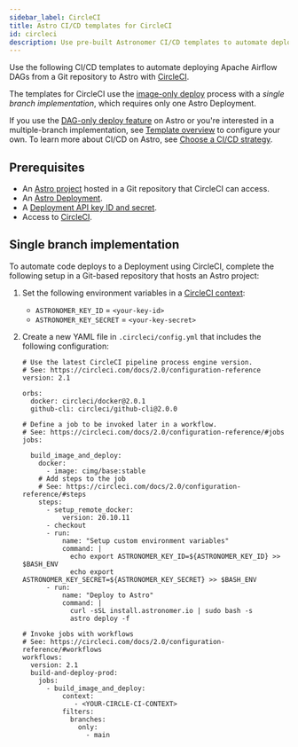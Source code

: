 ```yaml
---
sidebar_label: CircleCI
title: Astro CI/CD templates for CircleCI
id: circleci
description: Use pre-built Astronomer CI/CD templates to automate deploying Apache Airflow DAGs to Astro using CircleCI.
---
```


Use the following CI/CD templates to automate deploying Apache Airflow DAGs from a Git repository to Astro with [CircleCI](https://circleci.com/).

The templates for CircleCI use the [image-only deploy](template-overview.md#template-types) process with a _single branch implementation_, which requires only one Astro Deployment.

If you use the [DAG-only deploy feature](astro/deploy-code#deploy-dags-only) on Astro or you're interested in a multiple-branch implementation, see [Template overview](template-overview.md) to configure your own. To learn more about CI/CD on Astro, see [Choose a CI/CD strategy](set-up-ci-cd.md).

## Prerequisites

- An [Astro project](create-first-dag.md#step-1-create-an-astro-project) hosted in a Git repository that CircleCI can access.
- An [Astro Deployment](create-deployment.md).
- A [Deployment API key ID and secret](api-keys.md).
- Access to [CircleCI](https://circleci.com/).

## Single branch implementation

To automate code deploys to a Deployment using CircleCI, complete the following setup in a Git-based repository that hosts an Astro project:

1. Set the following environment variables in a [CircleCI context](https://circleci.com/docs/2.0/contexts/):

    - `ASTRONOMER_KEY_ID` = `<your-key-id>`
    - `ASTRONOMER_KEY_SECRET` = `<your-key-secret>`

2. Create a new YAML file in `.circleci/config.yml` that includes the following configuration:

    ```
    # Use the latest CircleCI pipeline process engine version.
    # See: https://circleci.com/docs/2.0/configuration-reference
    version: 2.1

    orbs:
      docker: circleci/docker@2.0.1
      github-cli: circleci/github-cli@2.0.0

    # Define a job to be invoked later in a workflow.
    # See: https://circleci.com/docs/2.0/configuration-reference/#jobs
    jobs:

      build_image_and_deploy:
        docker:
          - image: cimg/base:stable
        # Add steps to the job
        # See: https://circleci.com/docs/2.0/configuration-reference/#steps
        steps:
          - setup_remote_docker:
              version: 20.10.11
          - checkout
          - run:
              name: "Setup custom environment variables"
              command: |
                echo export ASTRONOMER_KEY_ID=${ASTRONOMER_KEY_ID} >> $BASH_ENV
                echo export ASTRONOMER_KEY_SECRET=${ASTRONOMER_KEY_SECRET} >> $BASH_ENV
          - run:
              name: "Deploy to Astro"
              command: |
                curl -sSL install.astronomer.io | sudo bash -s
                astro deploy -f

    # Invoke jobs with workflows
    # See: https://circleci.com/docs/2.0/configuration-reference/#workflows
    workflows:
      version: 2.1
      build-and-deploy-prod:
        jobs:
          - build_image_and_deploy:
              context:
                 - <YOUR-CIRCLE-CI-CONTEXT>
              filters:
                branches:
                  only:
                    - main
    ```

